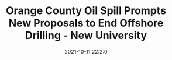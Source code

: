 ---
"title": "Orange County Oil Spill Prompts New Proposals to End Offshore Drilling - New University"
"date": "2021-10-11 22:2:0"
"feed_name": "GOOGLENEWSDRILLING"
"feed_website": "https://news.google.com/search?q=drilling%2Bincident&hl=en-US&gl=US&ceid=US:en"
"feed_rss": "https://news.google.com/rss/search?q=drilling%2Bincident&hl=en-US&gl=US&ceid=US:en"
"link": "https://www.newuniversity.org/2021/10/11/orange-county-oil-spill-prompts-new-proposals-to-end-offshore-drilling/"
"source": "{'href': 'https://www.newuniversity.org', 'title': 'New University'}"
"file": "_posts/2021-1-1-07c28363f4faa0bb5263431d8dbaafc2199d1d2f.md"
"accident": "0"
"drilling": "1"
"dead": "0"
"injured": "0"
"arrested": "0"
"place": "unknown place"
"where": "unknown site"
"causes": "unknown"
"place_uri": "unknown place"
---